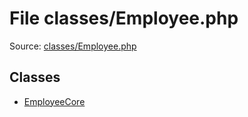File classes/Employee.php
=========
Source: [classes/Employee.php](https://github.com/PrestaShop/PrestaShop/blob/1.6.1.1/classes/Employee.php)


Classes
-------

* [EmployeeCore](class.EmployeeCore.md)

